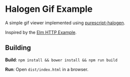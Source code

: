 # Halogen Gif Example

A simple gif viewer implemented using [purescript-halogen](https://github.com/slamdata/purescript-halogen).

Inspired by the [Elm HTTP Example](http://elm-lang.org/examples/http).

## Building

**Build**: `npm install && bower install && npm run build`

**Run**: Open `dist/index.html` in a browser.
